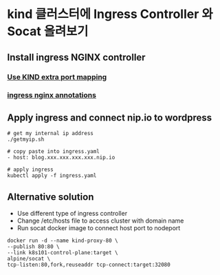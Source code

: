 # kind 클러스터에 Ingress Controller 와 Socat 올려보기

## Install ingress NGINX controller

### [Use KIND extra port mapping](https://kind.sigs.k8s.io/docs/user/ingress/)

### [ingress nginx annotations](https://kubernetes.github.io/ingress-nginx/user-guide/nginx-configuration/annotations/)

## Apply ingress and connect nip.io to wordpress
```
# get my internal ip address
./getmyip.sh

# copy paste into ingress.yaml 
- host: blog.xxx.xxx.xxx.xxx.nip.io

# apply ingress
kubectl apply -f ingress.yaml
```

## Alternative solution

* Use different type of ingress controller
* Change /etc/hosts file to access cluster with domain name
* Run socat docker image to connect host port to nodeport
```
docker run -d --name kind-proxy-80 \
--publish 80:80 \
--link k8s101-control-plane:target \
alpine/socat \
tcp-listen:80,fork,reuseaddr tcp-connect:target:32080
```
